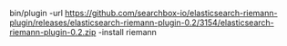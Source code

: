 bin/plugin -url https://github.com/searchbox-io/elasticsearch-riemann-plugin/releases/elasticsearch-riemann-plugin-0.2/3154/elasticsearch-riemann-plugin-0.2.zip  -install riemann

